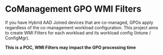 # CoManagement GPO WMI Filters

If you have Hybrid AAD Joined devices that are co-managed, GPOs apply regardless of the co-management workload configuration. This project aims to create WMI Filters for each workload and its workload config (Intune / ConfigMgr).

**This is a POC, WMI Filters may impact the GPO processing time**
